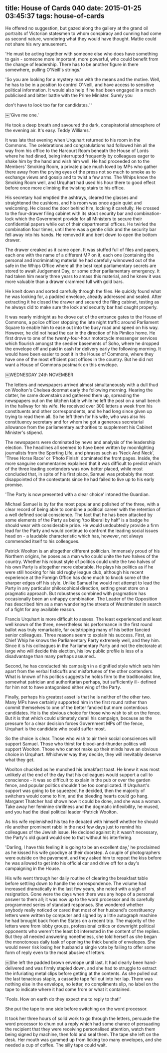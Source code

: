 title: House of Cards 040
date: 2015-01-25 03:45:37
tags: house-of-cards
---

He offered no suggestion, but gazed along the gallery at the grand oil portraits of Victorian statesmen to whom conspiracy and cunning had come as second nature, wondering what they would have thought. Mattie could not share his wry amusement.

'He must be acting together with someone else who does have something to gain - someone more important, more powerful, who could benefit from the change of leadership. There has to be another figure in there somewhere, pulling O'Neill's strings.'

'So you are looking for a mystery man with the means and the motive. Well, he has to be in a position to control O'Neill, and have access to sensitive political information. It would also help if he had been engaged in a much publicised and bitter battle with the Prime Minister. Surely you

don't have to look too far for candidates.' ‘

￼'Give me one.'

He took a deep breath and savoured the dark, conspiratorial atmosphere of the evening air. It's easy. Teddy Williams.'

It was late that evening when Urquhart returned to his room in the Commons. The celebrations and congratulations had followed him all the way from his office to the Harcourt Room beneath the House of Lords where he had dined, being interrupted frequently by colleagues eager to shake him by the hand and wish him well. He had proceeded on to the Members' Smoking Room, a private place much loved by MPs who gather there away from the prying eyes of the press not so much to smoke as to exchange views and gossip and to twist a few arms. The Whips know the Smoking Room well, and Urquhart had used his hour there to good effect before once more climbing the twisting stairs to his office.

His secretary had emptied the ashtrays, cleared the glasses and straightened the cushions, and his room was once again quiet and welcoming. He closed the door behind him, locking it carefully. He crossed to the four-drawer filing cabinet with its stout security bar and combination-lock which the Government provide for all Ministers to secure their confidential papers while out of their departmental offices. He twirled the combination four times, until there was a gentle click and the security bar fell away into his hands. He removed it and bent down to open the bottom drawer.

The drawer creaked as it came open. It was stuffed full of files and papers, each one with the name of a different MP on it, each one (containing the personal and incriminating material he had carefully winnowed out of the safe in the Whips Office where all the best kept parliamentary secrets are stored to await Judgement Day, or some other parliamentary emergency. It had taken him nearly three years to amass this material, and he knew it was more valuable than a drawer crammed full with gold bars.

He knelt down and sorted carefully through the files. He quickly found what he was looking for, a padded envelope, already addressed and sealed. After extracting it he closed the drawer and secured the filing cabinet, testing as he always did to make sure the lock and security bar had caught properly.

It was nearly midnight as he drove out of the entrance gates to the House of Commons, a police officer stopping the late night traffic around Parliament Square to enable him to ease out into the busy road and speed on his way. However, he did not head the car in the direction of his Pimlico home. He first drove to one of the twenty-four-hour motorcycle messenger services which flourish amongst the seedier basements of Soho, where he dropped the envelope off and paid in cash for delivery early the following morning. It would have been easier to post it in the House of Commons, where they have one of the most efficient post offices in the country. But he did not want a House of Commons postmark on this envelope.

￼WEDNESDAY 24th NOVEMBER

The letters and newspapers arrived almost simultaneously with a dull thud on Woolton's Chelsea doormat early the following morning. Hearing the clatter, he came downstairs and gathered them up, spreading the newspapers out on the kitchen table while he left the post on a small bench in the hallway for his wife. He received over 300 letters a week from his constituents and other correspondents, and he had long since given up trying to read them all. So he left them for his wife, who was also his constituency secretary and for whom he got a generous secretarial allowance from the parliamentary authorities to supplement his Cabinet Minister's stipend.

The newspapers were dominated by news and analysis of the leadership election. The headlines all seemed to have been written by moonlighting journalists from the Sporting Life, and phrases such as 'Neck And Neck', 'Three Horse Race' or 'Photo Finish' dominated the front pages. Inside, the more sanguine commentaries explained that it was difficult to predict which of the three leading contenders was now better placed, while most concluded that, in spite of his first place, Samuel was probably the most disappointed of the contestants since he had failed to live up to his early promise.

'The Party is now presented with a clear choice’ intoned the Guardian.

Michael Samuel is by far the most popular and polished of the three, with a clear record of being able to combine a political career with the retention of a well defined social conscience. The fact that he has been attacked by some elements of the Party as being 'too liberal by half' is a badge he should wear with considerable pride. He would undoubtedly provide a firm lead for the Party and would continue to confront the leading social issues head on - a laudable characteristic which has, however, not always commended itself to his colleagues.

Patrick Woolton is an altogether different politician. Immensely proud of his Northern origins, he poses as a man who could unite the two halves of the country. Whether his robust style of politics could unite the two halves of his own Party is altogether more debatable. He plays his politics as if he were still hooking for his old rugby league club, although his recent experience at the Foreign Office has done much to knock some of the sharper edges off his style. Unlike Samuel he would not attempt to lead the Party in any particular philosophical direction, setting great store on a pragmatic approach. But robustness combined with pragmatism has occasionally been an unhappy combination. The Leader of the Opposition has described him as a man wandering the streets of Westminster in search of a fight for any available reason.

Francis Urquhart is more difficult to assess. The least experienced and least well known of the three, nevertheless his performance in the first round ballot was truly remarkable, far outstripping many of his better fancied senior colleagues. Three reasons seem to explain his success. First, as Chief Whip he knows the Parliamentary Party extremely well, and they him. Since it is his colleagues in the Parliamentary Party and not the electorate at large who will decide this election, his low public profile is less of a disadvantage than many perhaps assumed..

Second, he has conducted his campaign in a dignified style which sets him apart from the verbal fisticuffs and misfortunes of the other contenders. What is known of his politics suggests he holds firm to the traditionalist line, somewhat patrician and authoritarian perhaps, but sufficiently ill- defined for him not to have antagonised either wing of the Party.

Finally, perhaps his greatest asset is that he is neither of the other two. Many MPs have certainly supported him in the first round rather than commit themselves to one of the better fancied but more contentious candidates. He is the obvious choice for those who wish to sit on the fence. But it is that which could ultimately derail his campaign, because as the pressure for a clear decision forces Government MPs off the fence, Urquhart is the candidate who could suffer most.

So the choice is clear. Those who wish to air their social consciences will support Samuel. Those who thirst for blood-and-thunder politics will support Woolton. Those who cannot make up their minds have an obvious choice in Urquhart. Whichever way they decide, they will inevitably deserve what they get.

Woolton chuckled as he munched his breakfast toast. He knew it was most unlikely at the end of the day that his colleagues would support a call to conscience - it was so difficult to explain in the pub or over the garden fence, and popular politics shouldn't be too complicated. If Urquhart's support was going to be squeezed, he decided, then the majority of switchers would come to him, and the bleeding hearts could go hang. Margaret Thatcher had shown how it could be done, and she was a woman. Take away her feminine shrillness and the dogmatic inflexibility, he mused, and you had the ideal political leader -Patrick Woolton.

As his wife replenished his tea he debated with himself whether he should rile another prominent rabbi in the next few days just to remind his colleagues of the Jewish issue. He decided against it; it wasn't necessary, the Party's old guard would see to that without his interfering.

'Darling, I have this feeling it is going to be an excellent day,' he proclaimed as he kissed his wife goodbye at their doorstep. A couple of photographers were outside on the pavement, and they asked him to repeat the kiss before he was allowed to get into his official car and drive off for a day's campaigning in the House.

His wife went through her daily routine of clearing the breakfast table before settling down to handle the correspondence. The volume had increased dramatically in the last few years, she noted with a sigh of resignation. Gone were the days when there was any hope of a personal answer to them all; it was now up to the word processor and its carefully programmed series of standard responses. She wondered whether anybody really noticed or cared that most of her husband's constituency letters were written by computer and signed by a little autograph machine he had brought back from the States on a recent trip. The majority of the letters were from lobby groups, professional critics or downright political opponents who weren't the least bit interested in the content of the replies. But they all needed answering nonetheless, she told herself as she began the monotonous daily task of opening the thick bundle of envelopes. She would never risk losing her husband a single vote by failing to offer some form of reply even to the most abusive of letters.

￼She left the padded brown envelope until last. It had clearly been hand-delivered and was firmly stapled down, and she had to struggle to extract the infuriating metal clips before getting at the contents. As she pulled out the last tenacious staple, a cassette tape fell out into her lap. There was nothing else in the envelope, no letter, no compliments slip, no label on the tape to indicate where it had come from or what it contained.

'Fools. How on earth do they expect me to reply to that!'

She put the tape to one side before switching on the word processor.

It took her three hours of solid work to go through the letters, persuade the word processor to chum out a reply which had some chance of persuading the recipient that they were receiving personalised attention, watch them being signed by machine, then fold and seal them. The tape she left on the desk. Her mouth was gummed up from licking too many envelopes, and she needed a cup of coffee. The silly tape could wait.

